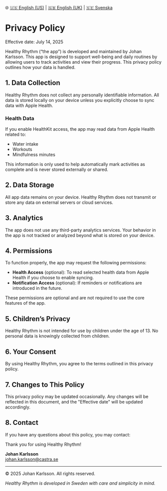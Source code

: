 🌐 [🇺🇸 English (US)](./index-us.md) | [🇬🇧 English (UK)](./index.md) | [🇸🇪 Svenska](./index-sv.md)

# Privacy Policy

Effective date: July 14, 2025

Healthy Rhythm (“the app”) is developed and maintained by Johan Karlsson. This app is designed to support well-being and daily routines by allowing users to track activities and view their progress. This privacy policy outlines how your data is handled.

## 1. Data Collection

Healthy Rhythm does not collect any personally identifiable information. All data is stored locally on your device unless you explicitly choose to sync data with Apple Health.

### Health Data

If you enable HealthKit access, the app may read data from Apple Health related to:

- Water intake
- Workouts
- Mindfulness minutes

This information is only used to help automatically mark activities as complete and is never stored externally or shared.

## 2. Data Storage

All app data remains on your device. Healthy Rhythm does not transmit or store any data on external servers or cloud services.

## 3. Analytics

The app does not use any third-party analytics services. Your behavior in the app is not tracked or analyzed beyond what is stored on your device.

## 4. Permissions

To function properly, the app may request the following permissions:

- **Health Access** (optional): To read selected health data from Apple Health if you choose to enable syncing.
- **Notification Access** (optional): If reminders or notifications are introduced in the future.

These permissions are optional and are not required to use the core features of the app.

## 5. Children’s Privacy

Healthy Rhythm is not intended for use by children under the age of 13. No personal data is knowingly collected from children.

## 6. Your Consent

By using Healthy Rhythm, you agree to the terms outlined in this privacy policy.

## 7. Changes to This Policy

This privacy policy may be updated occasionally. Any changes will be reflected in this document, and the "Effective date" will be updated accordingly.

## 8. Contact

If you have any questions about this policy, you may contact:

Thank you for using Healthy Rhythm!

**Johan Karlsson**  
[johan.karlsson@castra.se](mailto:johan.karlsson@castra.se)

---

© 2025 Johan Karlsson. All rights reserved.

_Healthy Rhythm is developed in Sweden with care and simplicity in mind._

